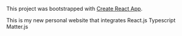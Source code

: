 This project was bootstrapped with [Create React App](https://github.com/facebook/create-react-app).

This is my new personal website that integrates React.js Typescript Matter.js
